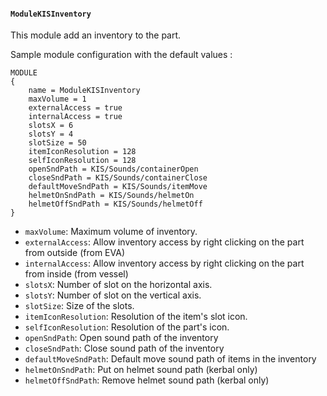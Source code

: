 #### `ModuleKISInventory`

This module add an inventory to the part. 

Sample module configuration with the default values :
```
MODULE
{
	name = ModuleKISInventory
	maxVolume = 1
	externalAccess = true
	internalAccess = true
	slotsX = 6
	slotsY = 4
	slotSize = 50
	itemIconResolution = 128
	selfIconResolution = 128
	openSndPath = KIS/Sounds/containerOpen
	closeSndPath = KIS/Sounds/containerClose
	defaultMoveSndPath = KIS/Sounds/itemMove
	helmetOnSndPath = KIS/Sounds/helmetOn
	helmetOffSndPath = KIS/Sounds/helmetOff
}
```

- `maxVolume`: Maximum volume of inventory. 
- `externalAccess`: Allow inventory access by right clicking on the part from outside (from EVA)
- `internalAccess`: Allow inventory access by right clicking on the part from inside (from vessel)
- `slotsX`: Number of slot on the horizontal axis.
- `slotsY`: Number of slot on the vertical axis.
- `slotSize`: Size of the slots.
- `itemIconResolution`: Resolution of the item's slot icon.
- `selfIconResolution`: Resolution of the part's icon.
- `openSndPath`: Open sound path of the inventory
- `closeSndPath`: Close sound path of the inventory
- `defaultMoveSndPath`: Default move sound path of items in the inventory
- `helmetOnSndPath`: Put on helmet sound path (kerbal only)
- `helmetOffSndPath`: Remove helmet sound path (kerbal only)